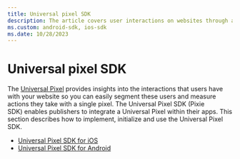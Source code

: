 ```yaml
---
title: Universal pixel SDK
description: The article covers user interactions on websites through a pixel and how the Universal Pixel SDK (Pixie SDK) allows easy integration within applications.
ms.custom: android-sdk, ios-sdk
ms.date: 10/28/2023
---
```

# Universal pixel SDK

The [Universal Pixel](../monetize/the-universal-pixel.md) provides insights into the interactions that users have with your website so you can easily segment these users and measure actions they take with a single pixel. The Universal Pixel SDK (Pixie SDK) enables publishers to integrate a Universal Pixel within their apps. This section describes how to implement, initialize and use the Universal Pixel SDK.

- [Universal Pixel SDK for iOS](../mobile-sdk/universal-pixel-sdk-for-ios.md)
- [Universal Pixel SDK for Android](../mobile-sdk/universal-pixel-sdk-for-android.md)
